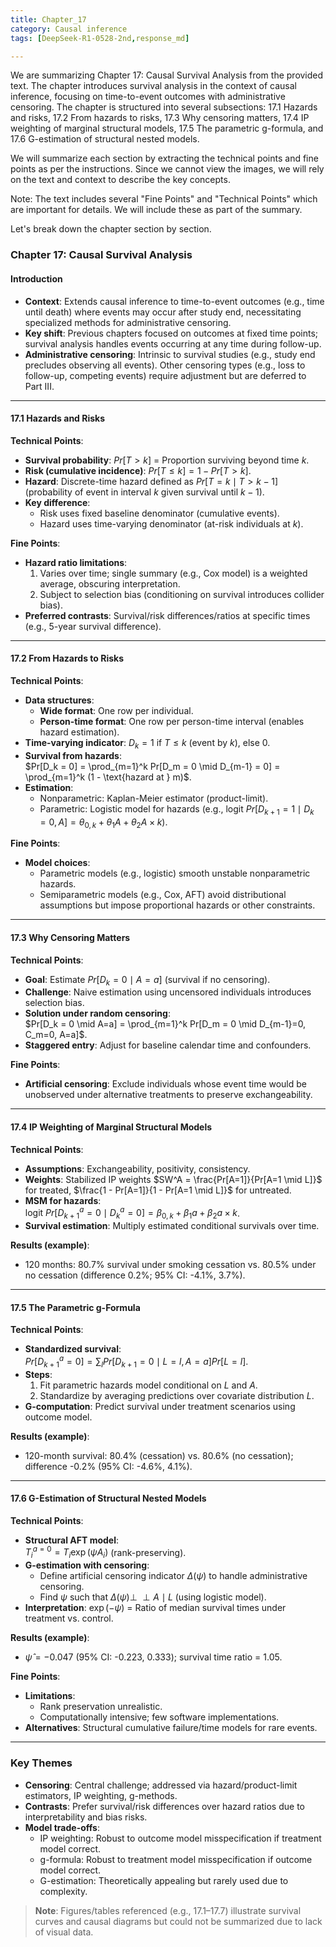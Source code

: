 ```yaml
---
title: Chapter_17
category: Causal inference
tags: [DeepSeek-R1-0528-2nd,response_md]

---
```

<think>
We are summarizing Chapter 17: Causal Survival Analysis from the provided text. The chapter introduces survival analysis in the context of causal inference, focusing on time-to-event outcomes with administrative censoring. The chapter is structured into several subsections: 17.1 Hazards and risks, 17.2 From hazards to risks, 17.3 Why censoring matters, 17.4 IP weighting of marginal structural models, 17.5 The parametric g-formula, and 17.6 G-estimation of structural nested models.

We will summarize each section by extracting the technical points and fine points as per the instructions. Since we cannot view the images, we will rely on the text and context to describe the key concepts.

Note: The text includes several "Fine Points" and "Technical Points" which are important for details. We will include these as part of the summary.

Let's break down the chapter section by section.
</think>
### Chapter 17: Causal Survival Analysis

#### **Introduction**  
- **Context**: Extends causal inference to time-to-event outcomes (e.g., time until death) where events may occur after study end, necessitating specialized methods for administrative censoring.  
- **Key shift**: Previous chapters focused on outcomes at fixed time points; survival analysis handles events occurring at any time during follow-up.  
- **Administrative censoring**: Intrinsic to survival studies (e.g., study end precludes observing all events). Other censoring types (e.g., loss to follow-up, competing events) require adjustment but are deferred to Part III.  

---

#### **17.1 Hazards and Risks**  
**Technical Points**:  
- **Survival probability**: $Pr[T > k]$ = Proportion surviving beyond time $k$.  
- **Risk (cumulative incidence)**: $Pr[T \leq k] = 1 - Pr[T > k]$.  
- **Hazard**: Discrete-time hazard defined as $Pr[T = k \mid T > k-1]$ (probability of event in interval $k$ given survival until $k-1$).  
- **Key difference**:  
  - Risk uses fixed baseline denominator (cumulative events).  
  - Hazard uses time-varying denominator (at-risk individuals at $k$).  

**Fine Points**:  
- **Hazard ratio limitations**:  
  1. Varies over time; single summary (e.g., Cox model) is a weighted average, obscuring interpretation.  
  2. Subject to selection bias (conditioning on survival introduces collider bias).  
- **Preferred contrasts**: Survival/risk differences/ratios at specific times (e.g., 5-year survival difference).  

---

#### **17.2 From Hazards to Risks**  
**Technical Points**:  
- **Data structures**:  
  - **Wide format**: One row per individual.  
  - **Person-time format**: One row per person-time interval (enables hazard estimation).  
- **Time-varying indicator**: $D_k = 1$ if $T \leq k$ (event by $k$), else $0$.  
- **Survival from hazards**:  
  $Pr[D_k = 0] = \prod_{m=1}^k Pr[D_m = 0 \mid D_{m-1} = 0] = \prod_{m=1}^k (1 - \text{hazard at } m)$.  
- **Estimation**:  
  - Nonparametric: Kaplan-Meier estimator (product-limit).  
  - Parametric: Logistic model for hazards (e.g., $\text{logit } Pr[D_{k+1}=1 \mid D_k=0, A] = \theta_{0,k} + \theta_1 A + \theta_2 A \times k$).  

**Fine Points**:  
- **Model choices**:  
  - Parametric models (e.g., logistic) smooth unstable nonparametric hazards.  
  - Semiparametric models (e.g., Cox, AFT) avoid distributional assumptions but impose proportional hazards or other constraints.  

---

#### **17.3 Why Censoring Matters**  
**Technical Points**:  
- **Goal**: Estimate $Pr[D_k = 0 \mid A=a]$ (survival if no censoring).  
- **Challenge**: Naive estimation using uncensored individuals introduces selection bias.  
- **Solution under random censoring**:  
  $Pr[D_k = 0 \mid A=a] = \prod_{m=1}^k Pr[D_m = 0 \mid D_{m-1}=0, C_m=0, A=a]$.  
- **Staggered entry**: Adjust for baseline calendar time and confounders.  

**Fine Points**:  
- **Artificial censoring**: Exclude individuals whose event time would be unobserved under alternative treatments to preserve exchangeability.  

---

#### **17.4 IP Weighting of Marginal Structural Models**  
**Technical Points**:  
- **Assumptions**: Exchangeability, positivity, consistency.  
- **Weights**: Stabilized IP weights $SW^A = \frac{Pr[A=1]}{Pr[A=1 \mid L]}$ for treated, $\frac{1 - Pr[A=1]}{1 - Pr[A=1 \mid L]}$ for untreated.  
- **MSM for hazards**:  
  $\text{logit } Pr[D^{a}_{k+1} = 0 \mid D^{a}_k = 0] = \beta_{0,k} + \beta_1 a + \beta_2 a \times k$.  
- **Survival estimation**: Multiply estimated conditional survivals over time.  

**Results (example)**:  
- 120 months: 80.7% survival under smoking cessation vs. 80.5% under no cessation (difference 0.2%; 95% CI: -4.1%, 3.7%).  

---

#### **17.5 The Parametric g-Formula**  
**Technical Points**:  
- **Standardized survival**:  
  $Pr[D^{a}_{k+1} = 0] = \sum_l Pr[D_{k+1} = 0 \mid L=l, A=a] Pr[L=l]$.  
- **Steps**:  
  1. Fit parametric hazards model conditional on $L$ and $A$.  
  2. Standardize by averaging predictions over covariate distribution $L$.  
- **G-computation**: Predict survival under treatment scenarios using outcome model.  

**Results (example)**:  
- 120-month survival: 80.4% (cessation) vs. 80.6% (no cessation); difference -0.2% (95% CI: -4.6%, 4.1%).  

---

#### **17.6 G-Estimation of Structural Nested Models**  
**Technical Points**:  
- **Structural AFT model**:  
  $T^{a=0}_i = T_i \exp(\psi A_i)$ (rank-preserving).  
- **G-estimation with censoring**:  
  - Define artificial censoring indicator $\Delta(\psi)$ to handle administrative censoring.  
  - Find $\psi$ such that $\Delta(\psi) \perp\!\!\!\perp A \mid L$ (using logistic model).  
- **Interpretation**: $\exp(-\psi)$ = Ratio of median survival times under treatment vs. control.  

**Results (example)**:  
- $\hat{\psi} = -0.047$ (95% CI: -0.223, 0.333); survival time ratio = 1.05.  

**Fine Points**:  
- **Limitations**:  
  - Rank preservation unrealistic.  
  - Computationally intensive; few software implementations.  
- **Alternatives**: Structural cumulative failure/time models for rare events.  

---

### Key Themes  
- **Censoring**: Central challenge; addressed via hazard/product-limit estimators, IP weighting, g-methods.  
- **Contrasts**: Prefer survival/risk differences over hazard ratios due to interpretability and bias risks.  
- **Model trade-offs**:  
  - IP weighting: Robust to outcome model misspecification if treatment model correct.  
  - g-formula: Robust to treatment model misspecification if outcome model correct.  
  - G-estimation: Theoretically appealing but rarely used due to complexity.  

> **Note**: Figures/tables referenced (e.g., 17.1–17.7) illustrate survival curves and causal diagrams but could not be summarized due to lack of visual data.